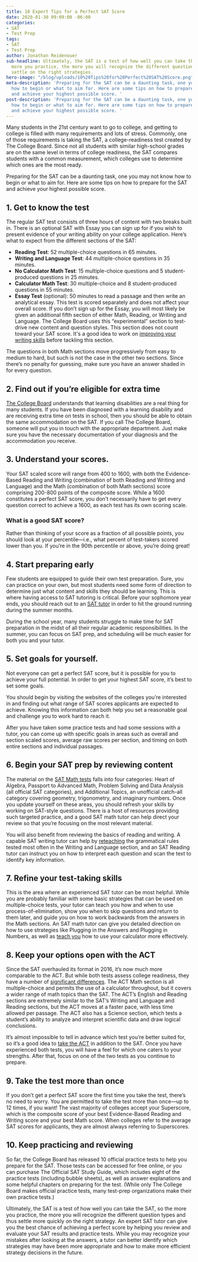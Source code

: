 ```yaml
---
title: 10 Expert Tips for a Perfect SAT Score
date: 2020-01-30 09:09:00 -06:00
categories:
- SAT
- Test Prep
tags:
- SAT
- Test Prep
author: Jonathan Reidenouer
sub-headline: Ultimately, the SAT is a test of how well you can take the SAT, so the
  more you practice, the more you will recognize the different question types and
  settle on the right strategies.
hero-image: "/blog/uploads/10%20Tips%20for%20Perfect%20SAT%20Score.png"
meta-description: 'Preparing for the SAT can be a daunting task, one you may not know
  how to begin or what to aim for. Here are some tips on how to prepare for the SAT
  and achieve your highest possible score. '
post-description: 'Preparing for the SAT can be a daunting task, one you may not know
  how to begin or what to aim for. Here are some tips on how to prepare for the SAT
  and achieve your highest possible score. '
---
```


Many students in the 21st century want to go to college, and getting to college is filled with many requirements and lots of stress. Commonly, one of those requirements is taking the SAT, a college-readiness test created by The College Board. Since not all students with similar high-school grades are on the same level in terms of college readiness, the SAT compares students with a common measurement, which colleges use to determine which ones are the most ready. 

Preparing for the SAT can be a daunting task, one you may not know how to begin or what to aim for. Here are some tips on how to prepare for the SAT and achieve your highest possible score. 

## 1. Get to know the test

The regular SAT test consists of three hours of content with two breaks built in. There is an optional SAT with Essay you can sign up for if you wish to present evidence of your writing ability on your college application. Here’s what to expect from the different sections of the SAT:

* **Reading Test**: 52 multiple-choice questions in 65 minutes.
* **Writing and Language Test**: 44 multiple-choice questions in 35 minutes.
* **No Calculator Math Test**: 15 multiple-choice questions and 5 student-produced questions in 25 minutes. 
* **Calculator Math Test**: 30 multiple-choice and 8 student-produced questions in 55 minutes. 
* **Essay Test** (optional): 50 minutes to read a passage and then write an analytical essay. This test is scored separately and does not affect your overall score.
If you don’t sign up for the Essay, you will most likely be given an additional fifth section of either Math, Reading, or Writing and Language. The College Board uses this “experimental” section to test-drive new content and question styles. This section does not count toward your SAT score. It's a good idea to work on [improving your writing skills](https://www.wyzant.com/blog/improve-your-writing-skills/) before tackling this section.

The questions in both Math sections move progressively from easy to medium to hard, but such is not the case in the other two sections.  Since there’s no penalty for guessing, make sure you have an answer shaded in for every question. 

## 2. Find out if you’re eligible for extra time

[The College Board](https://collegereadiness.collegeboard.org/sat) understands that learning disabilities are a real thing for many students. If you have been diagnosed with a learning disability and are receiving extra time on tests in school, then you should be able to obtain the same accommodation on the SAT. If you call The College Board, someone will put you in touch with the appropriate department. Just make sure you have the necessary documentation of your diagnosis and the accommodation you receive. 

## 3. Understand your scores.

Your SAT scaled score will range from 400 to 1600, with both the Evidence-Based Reading and Writing (combination of both Reading and Writing and Language) and the Math (combination of both Math sections) score comprising 200-800 points of the composite score. While a 1600 constitutes a perfect SAT score, you don’t necessarily have to get every question correct to achieve a 1600, as each test has its own scoring scale.

### What is a good SAT score?

Rather than thinking of your score as a fraction of all possible points, you should look at your percentile—i.e., what percent of test-takers scored lower than you. If you’re in the 90th percentile or above, you’re doing great!

## 4. Start preparing early

Few students are equipped to guide their own test preparation. Sure, you can practice on your own, but most students need some form of direction to determine just what content and skills they should be learning. This is where having access to SAT tutoring is critical. Before your sophomore year ends, you should reach out to an [SAT tutor](https://www.wyzant.com/SAT_tutors.aspx) in order to hit the ground running during the summer months. 

During the school year, many students struggle to make time for SAT preparation in the midst of all their regular academic responsibilities. In the summer, you can focus on SAT prep, and scheduling will be much easier for both you and your tutor. 

## 5. Set goals for yourself.

Not everyone can get a perfect SAT score, but it is possible for you to achieve your full potential. In order to get your highest SAT score, it’s best to set some goals. 

You should begin by visiting the websites of the colleges you’re interested in and finding out what range of SAT scores applicants are expected to achieve. Knowing this information can both help you set a reasonable goal and challenge you to work hard to reach it. 

After you have taken some practice tests and had some sessions with a tutor, you can come up with specific goals in areas such as overall and section scaled scores, average raw scores per section, and timing on both entire sections and individual passages.

## 6. Begin your SAT prep by reviewing content

The material on the [SAT Math tests](https://www.wyzant.com/blog/sat-math-tips/) falls into four categories: Heart of Algebra, Passport to Advanced Math, Problem Solving and Data Analysis (all official SAT categories), and Additional Topics, an unofficial catch-all category covering geometry, trigonometry, and imaginary numbers.  Once you update yourself on these areas, you should refresh your skills by working on SAT-style questions. There is a host of resources providing such targeted practice, and a good SAT math tutor can help direct your review so that you’re focusing on the most relevant material. 

You will also benefit from reviewing the basics of reading and writing. A capable SAT writing tutor can help by [reteaching](https://www.wyzant.com/SAT_writing_tutors.aspx) the grammatical rules tested most often in the Writing and Language section, and an SAT Reading tutor can instruct you on how to interpret each question and scan the text to identify key information.

## 7. Refine your test-taking skills

This is the area where an experienced SAT tutor can be most helpful. While you are probably familiar with some basic strategies that can be used on multiple-choice tests, your tutor can teach you how and when to use process-of-elimination, show you when to skip questions and return to them later, and guide you on how to work backwards from the answers in the Math sections. An SAT math tutor can give you detailed direction on how to use strategies like Plugging in the Answers and Plugging in Numbers, as well as [teach you](https://www.wyzant.com/SAT_math_tutors.aspx) how to use your calculator more effectively.

## 8. Keep your options open with the ACT

Since the SAT overhauled its format in 2016, it’s now much more comparable to the ACT. But while both tests assess college readiness, they have a number of [significant differences](https://www.wyzant.com/blog/sat-act-differences/). The ACT Math section is all multiple-choice and permits the use of a calculator throughout, but it covers a wider range of math topics than the SAT. The ACT’s English and Reading sections are extremely similar to the SAT’s Writing and Language and Reading sections, but the ACT moves at a faster pace, with less time allowed per passage. The ACT also has a Science section, which tests a student’s ability to analyze and interpret scientific data and draw logical conclusions. 

It’s almost impossible to tell in advance which test you’re better suited for, so it’s a good idea to [take the ACT](https://www.act.org/) in addition to the SAT. Once you have experienced both tests, you will have a feel for which one caters to your strengths. After that, focus on one of the two tests as you continue to prepare.

## 9. Take the test more than once

If you don’t get a perfect SAT score the first time you take the test, there’s no need to worry. You are permitted to take the test more than once—up to 12 times, if you want! The vast majority of colleges accept your Superscore, which is the composite score of your best Evidence-Based Reading and Writing score and your best Math score. When colleges refer to the average SAT scores for applicants, they are almost always referring to Superscores.

## 10. Keep practicing and reviewing

So far, the College Board has released 10 official practice tests to help you prepare for the SAT. Those tests can be accessed for free online, or you can purchase The Official SAT Study Guide, which includes eight of the practice tests (including bubble sheets), as well as answer explanations and some helpful chapters on preparing for the test.  (While only The College Board makes official practice tests, many test-prep organizations make their own practice tests.)

Ultimately, the SAT is a test of how well you can take the SAT, so the more you practice, the more you will recognize the different question types and thus settle more quickly on the right strategy. An expert SAT tutor can give you the best chance of achieving a perfect score by helping you review and evaluate your SAT results and practice tests. While you may recognize your mistakes after looking at the answers, a tutor can better identify which strategies may have been more appropriate and how to make more efficient strategy decisions in the future.



